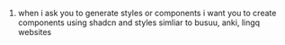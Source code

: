 1. when i ask you to generate styles or components i want you to create components using shadcn and styles simliar to busuu, anki, lingq websites
